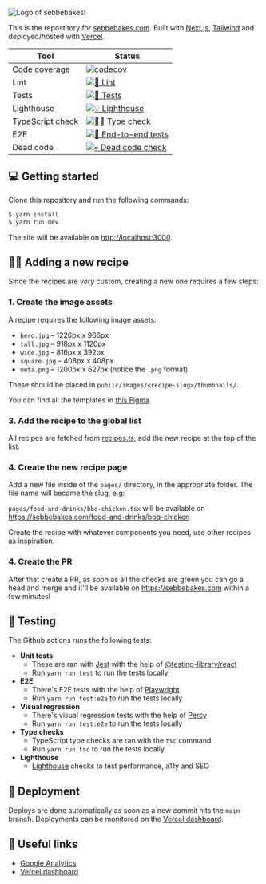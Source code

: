 ![Logo of sebbebakes!](https://github.com/sebastianekstrom/sebbe-baking/assets/1921046/21081a85-9535-44ab-a950-0505d4023315)

This is the repostitory for [sebbebakes.com](https://sebbebakes.com/). Built with [Next.js](https://nextjs.org/), [Tailwind](https://tailwindcss.com) and deployed/hosted with [Vercel](https://vercel.com/).

| Tool             | Status                                                                                                                                                                                              |
|------------------|-----------------------------------------------------------------------------------------------------------------------------------------------------------------------------------------------------|
| Code coverage    |                 [![codecov](https://codecov.io/gh/sebastianekstrom/sebbe-baking/branch/main/graph/badge.svg?token=D5UVAH7X3A)](https://codecov.io/gh/sebastianekstrom/sebbe-baking)                 |
| Lint             |             [![💅 Lint](https://github.com/sebastianekstrom/sebbebakes/actions/workflows/lint.yml/badge.svg)](https://github.com/sebastianekstrom/sebbebakes/actions/workflows/lint.yml)             |
| Tests            | [![🧪 Tests](https://github.com/sebastianekstrom/sebbebakes/actions/workflows/test.yml/badge.svg)](https://github.com/sebastianekstrom/sebbebakes/actions/workflows/test.yml)                        |
| Lighthouse       | [![💡 Lighthouse](https://github.com/sebastianekstrom/sebbebakes/actions/workflows/lighthouse.yml/badge.svg)](https://github.com/sebastianekstrom/sebbebakes/actions/workflows/lighthouse.yml)       |
| TypeScript check | [![🕵🏻 Type check](https://github.com/sebastianekstrom/sebbebakes/actions/workflows/type-check.yml/badge.svg)](https://github.com/sebastianekstrom/sebbebakes/actions/workflows/type-check.yml)      |
| E2E              | [![👀 End-to-end tests](https://github.com/sebastianekstrom/sebbebakes/actions/workflows/playwright.yml/badge.svg)](https://github.com/sebastianekstrom/sebbebakes/actions/workflows/playwright.yml) |
| Dead code        | [![💀 Dead code check](https://github.com/sebastianekstrom/sebbebakes/actions/workflows/dead-code.yml/badge.svg)](https://github.com/sebastianekstrom/sebbebakes/actions/workflows/dead-code.yml)    |

## 💻 Getting started

Clone this repository and run the following commands:

```bash
$ yarn install
$ yarn run dev
```

The site will be available on [http://localhost:3000](http://localhost:3000).

## 🧑‍🍳 Adding a new recipe

Since the recipes are _very_ custom, creating a new one requires a few steps:

### 1. Create the image assets

A recipe requires the following image assets:

- `hero.jpg` – 1226px x 966px
- `tall.jpg` – 918px x 1120px
- `wide.jpg` – 816px x 392px
- `square.jpg` – 408px x 408px
- `meta.png` – 1200px x 627px (notice the `.png` format)

These should be placed in `public/images/<recipe-slug>/thumbnails/`.

You can find all the templates in [this Figma](https://www.figma.com/file/yg7A1e8cgdHObsdZhx7HHA/Redesign?type=design&node-id=327%3A303&t=8CZrdOD5WHJzg4kV-1).

### 3. Add the recipe to the global list

All recipes are fetched from [recipes.ts](https://github.com/sebastianekstrom/sebbe-baking/blob/main/constants/recipes.ts), add the new recipe at the top of the list.

### 4. Create the new recipe page

Add a new file inside of the `pages/` directory, in the appropriate folder. The file name will become the slug, e.g:

`pages/food-and-drinks/bbq-chicken.tsx` will be available on https://sebbebakes.com/food-and-drinks/bbq-chicken

Create the recipe with whatever components you need, use other recipes as inspiration.

### 4. Create the PR

After that create a PR, as soon as all the checks are green you can go a head and merge and it'll be available on https://sebbebakes.com within a few minutes!

## 🧪 Testing

The Github actions runs the following tests:

- **Unit tests**
  - These are ran with [Jest](https://jestjs.io/) with the help of [@testing-library/react](https://testing-library.com/docs/react-testing-library/intro/)
  - Run `yarn run test` to run the tests locally
- **E2E**
  - There's E2E tests with the help of [Playwright](https://playwright.dev/)
  - Run `yarn run test:e2e` to run the tests locally
- **Visual regression**
  - There's visual regression tests with the help of [Percy](https://percy.io/)
  - Run `yarn run test:e2e` to run the tests locally
- **Type checks**
  - TypeScript type checks are ran with the `tsc` command
  - Run `yarn run tsc` to run the tests locally
- **Lighthouse**
  - [Lighthouse](https://github.com/GoogleChrome/lighthouse) checks to test performance, a11y and SEO

## 🚢 Deployment

Deploys are done automatically as soon as a new commit hits the `main` branch. Deployments can be monitored on the [Vercel dashboard](https://vercel.com/sebastianekstrom/sebbe-baking).

## 🔗 Useful links

- [Google Analytics](https://analytics.google.com/analytics/web/#/p346891790/reports/intelligenthome)
- [Vercel dashboard](https://vercel.com/sebastianekstrom/sebbe-baking)
